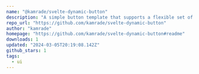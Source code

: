 ```yaml
---
name: "@kamrade/svelte-dynamic-button"
description: "A simple button template that supports a flexible set of themes, variants, sizes and shapes. You can find usage examples (MagicButton and SimpleButton components) in the repository."
repo_url: "https://github.com/kamrade/svelte-dynamic-button"
author: "kamrade"
homepage: "https://github.com/kamrade/svelte-dynamic-button#readme"
downloads: 1
updated: "2024-03-05T20:19:08.142Z"
github_stars: 1
tags: 
  - ui
---
```


